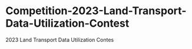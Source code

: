 # Competition-2023-Land-Transport-Data-Utilization-Contest
2023 Land Transport Data Utilization Contes
